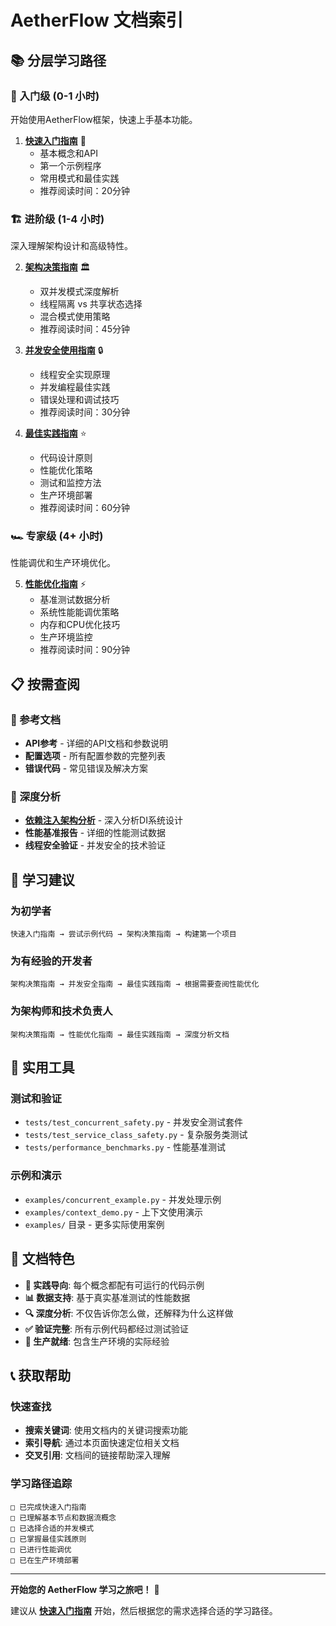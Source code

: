 # AetherFlow 文档索引

## 📚 分层学习路径

### 🚀 入门级 (0-1 小时)
开始使用AetherFlow框架，快速上手基本功能。

1. **[快速入门指南](getting_started.md)** 🏁
   - 基本概念和API
   - 第一个示例程序
   - 常用模式和最佳实践
   - 推荐阅读时间：20分钟

### 🏗️ 进阶级 (1-4 小时)  
深入理解架构设计和高级特性。

2. **[架构决策指南](architecture_guide.md)** 🏛️
   - 双并发模式深度解析
   - 线程隔离 vs 共享状态选择
   - 混合模式使用策略  
   - 推荐阅读时间：45分钟

3. **[并发安全使用指南](concurrent_guide.md)** 🔒
   - 线程安全实现原理
   - 并发编程最佳实践
   - 错误处理和调试技巧
   - 推荐阅读时间：30分钟

4. **[最佳实践指南](best_practices.md)** ⭐
   - 代码设计原则
   - 性能优化策略
   - 测试和监控方法
   - 生产环境部署
   - 推荐阅读时间：60分钟

### 🏎️ 专家级 (4+ 小时)
性能调优和生产环境优化。

5. **[性能优化指南](performance_optimization.md)** ⚡
   - 基准测试数据分析
   - 系统性能能调优策略
   - 内存和CPU优化技巧
   - 生产环境监控
   - 推荐阅读时间：90分钟

## 📋 按需查阅

### 📖 参考文档
- **API参考** - 详细的API文档和参数说明
- **配置选项** - 所有配置参数的完整列表
- **错误代码** - 常见错误及解决方案

### 🔬 深度分析
- **[依赖注入架构分析](依赖注入架构分析.md)** - 深入分析DI系统设计
- **性能基准报告** - 详细的性能测试数据
- **线程安全验证** - 并发安全的技术验证

## 🎯 学习建议

### 为初学者
```
快速入门指南 → 尝试示例代码 → 架构决策指南 → 构建第一个项目
```

### 为有经验的开发者
```  
架构决策指南 → 并发安全指南 → 最佳实践指南 → 根据需要查阅性能优化
```

### 为架构师和技术负责人
```
架构决策指南 → 性能优化指南 → 最佳实践指南 → 深度分析文档
```

## 🔧 实用工具

### 测试和验证
- `tests/test_concurrent_safety.py` - 并发安全测试套件
- `tests/test_service_class_safety.py` - 复杂服务类测试
- `tests/performance_benchmarks.py` - 性能基准测试

### 示例和演示
- `examples/concurrent_example.py` - 并发处理示例
- `examples/context_demo.py` - 上下文使用演示
- `examples/` 目录 - 更多实际使用案例

## 🎨 文档特色

- **🎯 实践导向**: 每个概念都配有可运行的代码示例
- **📊 数据支持**: 基于真实基准测试的性能数据
- **🔍 深度分析**: 不仅告诉你怎么做，还解释为什么这样做
- **✅ 验证完整**: 所有示例代码都经过测试验证
- **🚀 生产就绪**: 包含生产环境的实际经验

## 📞 获取帮助

### 快速查找
- **搜索关键词**: 使用文档内的关键词搜索功能
- **索引导航**: 通过本页面快速定位相关文档
- **交叉引用**: 文档间的链接帮助深入理解

### 学习路径追踪
```
□ 已完成快速入门指南
□ 已理解基本节点和数据流概念  
□ 已选择合适的并发模式
□ 已掌握最佳实践原则
□ 已进行性能调优
□ 已在生产环境部署
```

---

**开始您的 AetherFlow 学习之旅吧！** 🚀

建议从 **[快速入门指南](getting_started.md)** 开始，然后根据您的需求选择合适的学习路径。